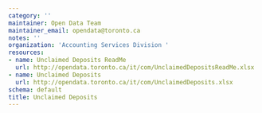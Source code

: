 ```yaml
---
category: ''
maintainer: Open Data Team
maintainer_email: opendata@toronto.ca
notes: ''
organization: 'Accounting Services Division '
resources:
- name: Unclaimed Deposits ReadMe
  url: http://opendata.toronto.ca/it/com/UnclaimedDepositsReadMe.xlsx
- name: Unclaimed Deposits
  url: http://opendata.toronto.ca/it/com/UnclaimedDeposits.xlsx
schema: default
title: Unclaimed Deposits
---
```

